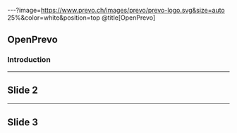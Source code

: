 ---?image=https://www.prevo.ch/images/prevo/prevo-logo.svg&size=auto 25%&color=white&position=top @title[OpenPrevo]

## OpenPrevo
### Introduction

---

## Slide 2

---

## Slide 3
